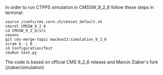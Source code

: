 In order to run CTPPS simulation in CMSSW_9_2_6 follow these steps in terminal:
~~~~
source /cvmfs/cms.cern.ch/cmsset_default.sh
cmsrel CMSSW_9_2_6
cd CMSSW_9_2_6/src
cmsenv
git cms-merge-topic mackoo13:simulation_9_2_6
scram b -j 8
cd Configuration/Test
cmsRun test.py
~~~~
The code is based on official CMS 9_2_6 release and Marcin Ziaber's fork (ziaber/simulation)
